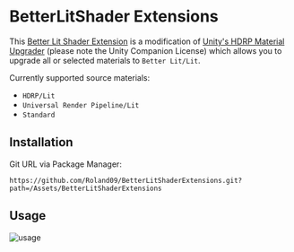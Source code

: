 # BetterLitShader Extensions

This [Better Lit Shader Extension](https://assetstore.unity.com/packages/vfx/shaders/better-lit-shader-189232) is a modification of [Unity's HDRP Material Upgrader](https://github.com/Unity-Technologies/Graphics/tree/master/com.unity.render-pipelines.high-definition) (please note the Unity Companion License) which allows you to upgrade all or selected materials to `Better Lit/Lit`.

Currently supported source materials:

* `HDRP/Lit`
* `Universal Render Pipeline/Lit`
* `Standard`

## Installation

Git URL via Package Manager:

`https://github.com/Roland09/BetterLitShaderExtensions.git?path=/Assets/BetterLitShaderExtensions`


## Usage

![usage](https://user-images.githubusercontent.com/10963432/118094148-a652a100-b3ce-11eb-8a7b-340ecec38bb6.png)




